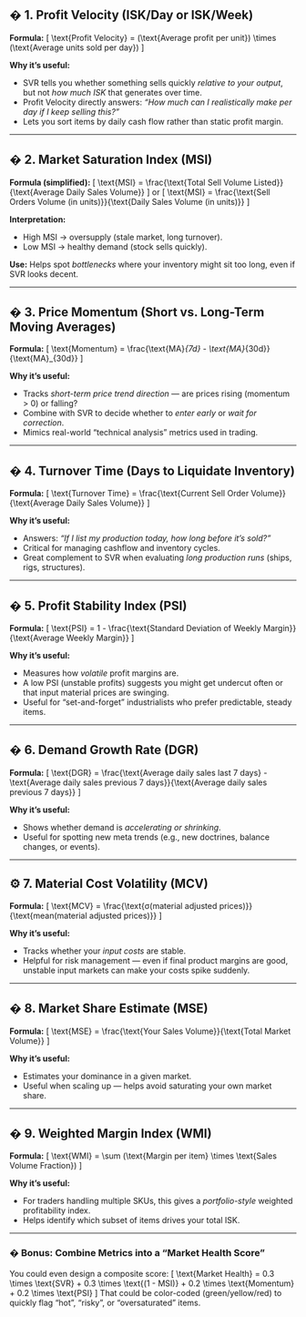 
## � 1. **Profit Velocity (ISK/Day or ISK/Week)**

**Formula:**
[
\text{Profit Velocity} = (\text{Average profit per unit}) \times (\text{Average units sold per day})
]

**Why it’s useful:**

* SVR tells you whether something sells quickly *relative to your output*, but not *how much ISK* that generates over time.
* Profit Velocity directly answers: *“How much can I realistically make per day if I keep selling this?”*
* Lets you sort items by daily cash flow rather than static profit margin.

---

## � 2. **Market Saturation Index (MSI)**

**Formula (simplified):**
[
\text{MSI} = \frac{\text{Total Sell Volume Listed}}{\text{Average Daily Sales Volume}}
]
or
[
\text{MSI} = \frac{\text{Sell Orders Volume (in units)}}{\text{Daily Sales Volume (in units)}}
]

**Interpretation:**

* High MSI → oversupply (stale market, long turnover).
* Low MSI → healthy demand (stock sells quickly).

**Use:**
Helps spot *bottlenecks* where your inventory might sit too long, even if SVR looks decent.

---

## � 3. **Price Momentum (Short vs. Long-Term Moving Averages)**

**Formula:**
[
\text{Momentum} = \frac{\text{MA}*{7d} - \text{MA}*{30d}}{\text{MA}_{30d}}
]

**Why it’s useful:**

* Tracks *short-term price trend direction* — are prices rising (momentum > 0) or falling?
* Combine with SVR to decide whether to *enter early* or *wait for correction*.
* Mimics real-world “technical analysis” metrics used in trading.

---

## � 4. **Turnover Time (Days to Liquidate Inventory)**

**Formula:**
[
\text{Turnover Time} = \frac{\text{Current Sell Order Volume}}{\text{Average Daily Sales Volume}}
]

**Why it’s useful:**

* Answers: *“If I list my production today, how long before it’s sold?”*
* Critical for managing cashflow and inventory cycles.
* Great complement to SVR when evaluating *long production runs* (ships, rigs, structures).

---

## � 5. **Profit Stability Index (PSI)**

**Formula:**
[
\text{PSI} = 1 - \frac{\text{Standard Deviation of Weekly Margin}}{\text{Average Weekly Margin}}
]

**Why it’s useful:**

* Measures how *volatile* profit margins are.
* A low PSI (unstable profits) suggests you might get undercut often or that input material prices are swinging.
* Useful for “set-and-forget” industrialists who prefer predictable, steady items.

---

## � 6. **Demand Growth Rate (DGR)**

**Formula:**
[
\text{DGR} = \frac{\text{Average daily sales last 7 days} - \text{Average daily sales previous 7 days}}{\text{Average daily sales previous 7 days}}
]

**Why it’s useful:**

* Shows whether demand is *accelerating or shrinking*.
* Useful for spotting new meta trends (e.g., new doctrines, balance changes, or events).

---

## ⚙️ 7. **Material Cost Volatility (MCV)**

**Formula:**
[
\text{MCV} = \frac{\text{σ(material adjusted prices)}}{\text{mean(material adjusted prices)}}
]

**Why it’s useful:**

* Tracks whether your *input costs* are stable.
* Helpful for risk management — even if final product margins are good, unstable input markets can make your costs spike suddenly.

---

## � 8. **Market Share Estimate (MSE)**

**Formula:**
[
\text{MSE} = \frac{\text{Your Sales Volume}}{\text{Total Market Volume}}
]

**Why it’s useful:**

* Estimates your dominance in a given market.
* Useful when scaling up — helps avoid saturating your own market share.

---

## � 9. **Weighted Margin Index (WMI)**

**Formula:**
[
\text{WMI} = \sum (\text{Margin per item} \times \text{Sales Volume Fraction})
]

**Why it’s useful:**

* For traders handling multiple SKUs, this gives a *portfolio-style* weighted profitability index.
* Helps identify which subset of items drives your total ISK.

---

### � Bonus: Combine Metrics into a “Market Health Score”

You could even design a composite score:
[
\text{Market Health} = 0.3 \times \text{SVR} + 0.3 \times \text{(1 - MSI)} + 0.2 \times \text{Momentum} + 0.2 \times \text{PSI}
]
That could be color-coded (green/yellow/red) to quickly flag “hot”, “risky”, or “oversaturated” items.
